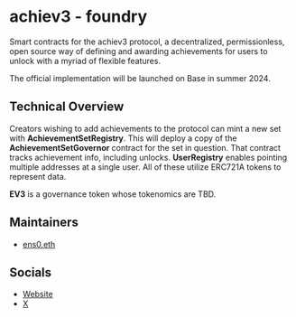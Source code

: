 # achiev3 - foundry

Smart contracts for the achiev3 protocol, a decentralized, permissionless, open source way of defining and awarding achievements for users to unlock with a myriad of flexible features.

The official implementation will be launched on Base in summer 2024.

## Technical Overview

Creators wishing to add achievements to the protocol can mint a new set with **AchievementSetRegistry**. This will deploy a copy of the **AchievementSetGovernor** contract for the set in question. That contract tracks achievement info, including unlocks. **UserRegistry** enables pointing multiple addresses at a single user. All of these utilize ERC721A tokens to represent data.

**EV3** is a governance token whose tokenomics are TBD.

## Maintainers

* [ens0.eth](https://github.com/existentialenso)

## Socials

* [Website](https://achiev3.com)
* [X](https://x.com/achiev3protocol)